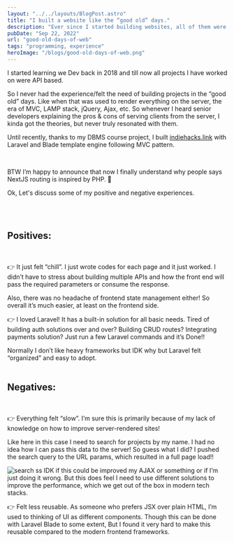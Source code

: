 ```yaml
---
layout: "../../layouts/BlogPost.astro"
title: "I built a website like the “good old” days."
description: "Ever since I started building websites, all of them were API based. This is the first time I build an server rendered website with PHP, Laravel & Blade"
pubDate: "Sep 22, 2022"
url: "good-old-days-of-web"
tags: "programming, experience"
heroImage: "/blogs/good-old-days-of-web.png"
---
```


I started learning we Dev back in 2018 and till now all projects I have worked on were API based.

So I never had the experience/felt the need of building projects in the “good old” days. Like when that was used to render everything on the server, the era of MVC, LAMP stack, jQuery, Ajax, etc. So whenever I heard senior developers explaining the pros & cons of serving clients from the server, I kinda got the theories, but never truly resonated with them.

Until recently, thanks to my DBMS course project, I built [indiehacks.link](http://indiehacks.link) with Laravel and Blade template engine following MVC pattern.

<br />

BTW I’m happy to announce that now I finally understand why people says NextJS routing is inspired by PHP. 😬

Ok, Let's discuss some of my positive and negative experiences.

<br />
<br />

## Positives:

<br />

👉 It just felt “chill”.
I just wrote codes for each page and it just worked. I didn’t have to stress about building multiple APIs and how the front end will pass the required parameters or consume the response.

Also, there was no headache of frontend state management either! So overall it’s much easier, at least on the frontend side.
<br />

👉 I loved Laravel!
It has a built-in solution for all basic needs. Tired of building auth solutions over and over? Building CRUD routes? Integrating payments solution? Just run a few Laravel commands and it’s Done!!

Normally I don’t like heavy frameworks but IDK why but Laravel felt “organized” and easy to adopt.
<br />
<br />

## Negatives:

<br />

👉 Everything felt “slow”.
I’m sure this is primarily because of my lack of knowledge on how to improve server-rendered sites!

Like here in this case I need to search for projects by my name. I had no idea how I can pass this data to the server! So guess what I did? I pushed the search query to the URL params, which resulted in a full page load!!

<img src="/blogs/good-old-days-of-web.png" alt="search ss" class="h-100 my-6 mx-auto">
IDK if this could be improved my AJAX or something or if I’m just doing it wrong. But this does feel I need to use different solutions to improve the performance, which we get out of the box in modern tech stacks.
<br />

👉 Felt less reusable.
As someone who prefers JSX over plain HTML, I’m used to thinking of UI as different components. Though this can be done with Laravel Blade to some extent, But I found it very hard to make this reusable compared to the modern frontend frameworks.